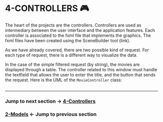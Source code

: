 # 4-CONTROLLERS 🎮

The heart of the projects are the controllers.
Controllers are used as intermediary between the user interface and the application features.
Each controller is associated to the fxml file that implements the graphics.
The fxml files have been created using the SceneBuilder tool (link).

As we have already covered, there are two possible kind of request. 
For each type of request, there is a different way to visualize the data.

In the case of the simple filtered request (by string), the movies are displayed through a table.
The controller related to this window must handle the textfield that allows the user to enter the title, and the button that sends the request. Here is the UML of the `MovieController` class:












```java


```













---

### Jump to next section → [4-Controllers](4-Controllers.md)
### [2-Models](2-Models.md) ← Jump to previous section

